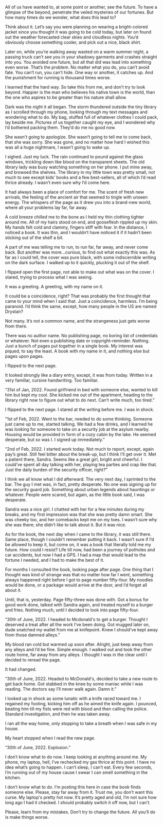 All of us have wanted to, at some point or another, see the future. To have a glimpse of the beyond, penetrate the veiled mysteries of our fortunes. But how many times do we wonder, what does this lead to?

Think about it. Let’s say you were planning on wearing a bright-colored jacket since you thought it was going to be cold today, but later on found out the weather forecasted clear skies and cloudless nights. You’d obviously choose something cooler, and pick out a nice, black shirt.

Later on, while you’re walking away wasted on a warm summer night, a passing truck can’t see you in your shadowy garments and crashes straight into you. You avoided one future, but all that did was lead into something even worse. That’s the problem. No matter what you do, you can’t avoid fate. You can’t run, you can’t hide. One way or another, it catches up. And the punishment for running is thousand times worse.

I learned that the hard way. So take this from me, and don’t try to look beyond. Happier is the man who believes his native town is the world, than the one who aspires to be greater than his nature shall allow.

Dark was the night it all began. The storm thundered outside the tiny library as I scrolled through my phone, looking through my text messages and wondering what to do. My bag, stuffed full of whatever clothes I could pack, lay beside me. Pictures of us together caught my eye, and I wondered why I’d bothered packing them. They’d do me no good now.

She wasn’t going to apologize. She wasn’t going to tell me to come back, that she was sorry. She was gone, and no matter how hard I wished this was all a huge nightmare, I wasn’t going to wake up.

I sighed. Just my luck. The rain continued to pound against the glass windows, trickling down like blood on the transparent sheets. The old library lady was busy watching something on her phone. I put mine away, and browsed the shelves. The library in my little town was pretty small, not much to see except kids’ books and a few best-sellers, all of which I’d read thrice already. I wasn’t even sure why I’d come here.

It had always been a place of comfort for me. The scent of fresh new arrivals, the feeling of the ancient air that seemed to tingle with unseen energy. The whispers of the page as it drew you into a brand-new world, where all your problems lay far, far away.

A cold breeze chilled me to the bone as I held my thin clothing tighter around me. All of my hairs stood on end, and gooseflesh rippled up my skin. My hands felt cold and clammy, fingers stiff with fear. In the distance, I noticed a book. It was thin, and I wouldn’t have noticed it if it hadn’t been sticking out of the shelf a bit.

A part of me was telling me to run, to run far, far away, and never come back. But another was more…curious, to find out what exactly this was. As far as I could tell, the cover was pure black, with some indiscernible writing on the dark surface. I walked up to it quickly, plucking it out of the shelf.

I flipped open the first page, not able to make out what was on the cover. I stared, trying to process what I was seeing.

It was a greeting. A greeting, with my name on it.

It could be a coincidence, right? That was probably the first thought that came to your mind when I said that. Just a coincidence, harmless. I’m being paranoid. I’d think the same, except, how many people in the US are named Drystan?

Not many. It’s not a common name, and the strangeness just gets worse from there.

There was no author name. No publishing page, no boring list of credentials or whatever. Not even a publishing date or copyright-reminder. Nothing. Just a bunch of pages put together in a single book. My interest was piqued, to say the least. A book with my name in it, and nothing else but pages upon pages.

I flipped to the next page.

It looked strongly like a diary entry, except, it was from today. Written in a very familiar, cursive handwriting. Too familiar.

“31st of Jan, 2022. Found girlfriend in bed with someone else, wanted to kill him but kept my cool. She kicked me out of the apartment, heading to the library right now to figure out what to do next. Can’t write much, too tired.”

I flipped to the next page. I stared at the writing before me. I was in shock.

“1st of Feb, 2022. Went to the bar, needed to do some thinking. Someone just came up to me, started talking. We had a few drinks, and I learned he was looking for someone to take on a security job at the asylum nearby. Housing would be provided in form of a cozy cabin by the lake. He seemed desperate, but so was I. I signed up immediately.”

“2nd of Feb, 2022. I started work today. Not much to report, except, again pay’s great. Still feel bitter about the break-up, but I think I’ll get over it. Met a patient there, Sandra. Seems like a great girl, bright and cheerful. I could’ve spent all day talking with her, playing tea parties and crap like that. Just the daily burden of the security officer, right?”

I think we all know what I did afterward. The very next day, I sprinted to the bar. The guy I met was, in fact, pretty desperate. No one was signing up for the security guard job. Something about urban legends about hauntings or whatever. People were scared, but again, as the little book said, I was desperate.

Sandra was a nice girl. I chatted with her for a few minutes during my breaks, and my first impression was that she was pretty damn smart. She was cheeky too, and her comebacks kept me on my toes. I wasn’t sure why she was there; she didn’t like to talk about it. But it was nice.

As for the book, the next day when I came to the library, it was still there. Same place, though I couldn’t remember putting it back. I wasn’t sure if I’d be allowed to keep it, but come on, it was a book that literally told me my future. How could I resist? Life till now, had been a journey of potholes and car accidents, but now I had a GPS. I had a map that would lead to the fortune I needed, and I had to make the best of it.

For months I consulted the book, looking page after page. One thing that I thought was kind of strange was that no matter how far I went, something always happened right before I got to page number fifty-four. My noodles would be done, or a package would arrive at the door, and I’d forget all about it.

Until, that is, yesterday. Page fifty-three was done with. Got a bonus for good work done, talked with Sandra again, and treated myself to a burger and fries. Nothing much, until I decided to look into page fifty-four.

“30th of June, 2022. I headed to Mcdonald's to get a burger. Thought I deserved a treat after all the work I’ve been doing. Got mugged later on, dude snatched my wallet from me at knifepoint. Knew I should’ve kept away from those damned alleys.”

My blood ran cold but warmed up soon after. Alright, just keep away from any alleys and I’d be fine. Simple enough. I walked out and took the other route home, far away from any alleys. I thought I was in the clear until I decided to reread the page.

It had changed.

“30th of June, 2022. Headed to McDonald's, decided to take a new route to get back home. Got stabbed in the knee by some maniac while I was reading. The doctors say I’ll never walk again. Damn it.”

I looked up in shock as some lunatic with a knife raced toward me. I regained my footing, kicking him off as he aimed the knife again. I pounced, beating him till my fists were red with blood and then calling the police. Standard investigation, and then he was taken away.

I ran all the way home, only stopping to take a breath when I was safe in my house.

My heart stopped when I read the new page.

“30th of June, 2022. Explosion.”

I don’t know what to do now. I keep looking at anything around me. My phone, my laptop, hell, I’ve rechecked my gas thrice at this point. I have no idea what’s going to happen. I can’t sleep, I can’t eat. Every few seconds, I’m running out of my house cause I swear I can smell something in the kitchen.

I don’t know what to do. I’m posting this here in case the book finds someone else. Please, stay far away from it. Trust me, you don’t want this curse. My laptop's pretty hot now. It’s pretty aged and old, I’m not sure how long ago I had it checked. I should probably switch it off now, but I can’t.

Please, learn from my mistakes. Don’t try to change the future. All you’ll do is make things worse.
